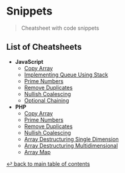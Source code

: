 # Snippets
> Cheatsheet with code snippets

## List of Cheatsheets

* **JavaScript**
    * [Copy Array](js/copy-array.js)
    * [Implementing Queue Using Stack](js/implementing-queue-using-stack.js)
    * [Prime Numbers](js/prime-numbers.js)
    * [Remove Duplicates](js/remove-duplicates.js)
    * [Nullish Coalescing](js/nullish-coalescing.js)
    * [Optional Chaining](js/optional-chaining.js)
* **PHP**
    * [Copy Array](php/copy-array.php)
    * [Prime Numbers](php/prime-numbers.php)
    * [Remove Duplicates](php/remove-duplicates.php)
    * [Nullish Coalescing](php/nullish-coalescing.php)
    * [Array Destructuring Single Dimension](php/array-destructuring-single-dimension.php)
    * [Array Destructuring Multidimensional](php/array-destructuring-multidimensional.php)
    * [Array Map](php/array-map.php)

[↩ back to main table of contents](../README.md#main-table-of-contents)
